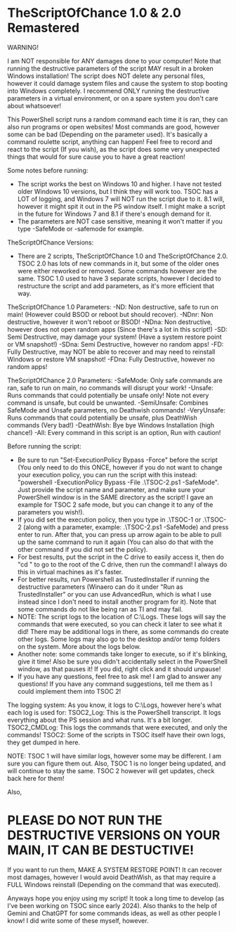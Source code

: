 # TheScriptOfChance 1.0 & 2.0 Remastered

WARNING!

I am NOT responsible for ANY damages done to your computer! Note that running the destructive parameters of the script MAY result in a broken Windows installation! The script does NOT delete any personal files, however it could damage system files and cause the system to stop booting into Windows completely. I recommend ONLY running the destructive parameters in a virtual environment, or on a spare system you don't care about whatsoever!


This PowerShell script runs a random command each time it is ran, they can also run programs or open websites! Most commands are good, however some can be bad (Depending on the parameter used). It's basically a command roulette script, anything can happen!
Feel free to record and react to the script (If you wish), as the script does some very unexpected things that would for sure cause you to have a great reaction!

Some notes before running:
- The script works the best on Windows 10 and higher. I have not tested older Windows 10 versions, but I think they will work too. TSOC has a LOT of logging, and Windows 7 will NOT run the script due to it. 8.1 will, however it might spit it out in the PS window itself. I might make a script in the future for Windows 7 and 8.1 if there's enough demand for it.
- The parameters are NOT case sensitive, meaning it won't matter if you type -SafeMode or -safemode for example.


TheScriptOfChance Versions:
- There are 2 scripts, TheScriptOfChance 1.0 and TheScriptOfChance 2.0. TSOC 2.0 has lots of new commands in it, but some of the older ones were either reworked or removed. Some commands however are the same. TSOC 1.0 used to have 3 separate scripts, however I decided to restructure the script and add parameters, as it's more efficient that way.

TheScriptOfChance 1.0 Parameters:
-ND: Non destructive, safe to run on main! (However could BSOD or reboot but should recover).
-NDnr: Non destructive, however it won't reboot or BSOD!
-NDna: Non destructive, however does not open random apps (Since there's a lot in this script!)
-SD: Semi Destructive, may damage your system! (Have a system restore point or VM snapshot!)
-SDna: Semi Destructive, however no random apps!
-FD: Fully Destructive, may NOT be able to recover and may need to reinstall Windows or restore VM snapshot!
-FDna: Fully Destructive, however no random apps!

TheScriptOfChance 2.0 Parameters:
-SafeMode: Only safe commands are ran, safe to run on main, no commands will disrupt your work!
-Unsafe: Runs commands that could potentially be unsafe only! Note not every command is unsafe, but could be unwanted.
-SemiUnsafe: Combines SafeMode and Unsafe parameters, no Deathwish commands!
-VeryUnsafe: Runs commands that could potentially be unsafe, plus DeathWish commands (Very bad!)
-DeathWish: Bye bye Windows Installation (high chance!)
-All: Every command in this script is an option, Run with caution!


Before running the script:
- Be sure to run "Set-ExecutionPolicy Bypass -Force" before the script (You only need to do this ONCE, however if you do not want to change your execution policy, you can run the script with this instead: "powershell -ExecutionPolicy Bypass -File .\TSOC-2.ps1 -SafeMode". Just provide the script name and parameter, and make sure your PowerShell window is in the SAME directory as the script! I gave an example for TSOC 2 safe mode, but you can change it to any of the parameters you wish!). 
- If you did set the execution policy, then you type in .\TSOC-1 or .\TSOC-2 (along with a parameter, example: .\TSOC-2.ps1 -SafeMode) and press enter to run. After that, you can press up arrow again to be able to pull up the same command to run it again (You can also do that with the other command if you did not set the policy).
- For best results, put the script in the C drive to easily access it, then do "cd \" to go to the root of the C drive, then run the command! I always do this in virtual machines as it's faster.
- For better results, run Powershell as TrustedInstaller if running the destructive parameters (Winaero can do it under "Run as TrustedInstaller" or you can use AdvancedRun, which is what I use instead since I don't need to install another program for it). Note that some commands do not like being ran as TI and may fail.
- NOTE: The script logs to the location of C:\Logs. These logs will say the commands that were executed, so you can check it later to see what it did! There may be additional logs in there, as some commands do create other logs. Some logs may also go to the desktop and/or temp folders on the system. More about the logs below.
- Another note: some commands take longer to execute, so if it's blinking, give it time! Also be sure you didn't accidentally select in the PowerShell window, as that pauses it! If you did, right click and it should unpause!
- If you have any questions, feel free to ask me! I am glad to answer any questions! If you have any command suggestions, tell me them as I could implement them into TSOC 2!

The logging system:
As you know, it logs to C:\Logs, however here's what each log is used for:
TSOC2_Log: This is the PowerShell transcript. It logs everything about the PS session and what runs. It's a bit longer.
TSOC2_CMDLog: This logs the commands that were executed, and only the commands!
TSOC2: Some of the scripts in TSOC itself have their own logs, they get dumped in here.

NOTE: TSOC 1 will have similar logs, however some may be different. I am sure you can figure them out. Also, TSOC 1 is no longer being updated, and will continue to stay the same. TSOC 2 however will get updates, check back here for them!

Also, 
# PLEASE DO NOT RUN THE DESTRUCTIVE VERSIONS ON YOUR MAIN, IT CAN BE DESTUCTIVE!
If you want to run them, MAKE A SYSTEM RESTORE POINT! It can recover most damages, however I would avoid DeathWish, as that may require a FULL Windows reinstall (Depending on the command that was executed).

Anyways hope you enjoy using my script! It took a long time to develop (as I've been working on TSOC since early 2024).
Also thanks to the help of Gemini and ChatGPT for some commands ideas, as well as other people I know! I did write some of these myself, however.
